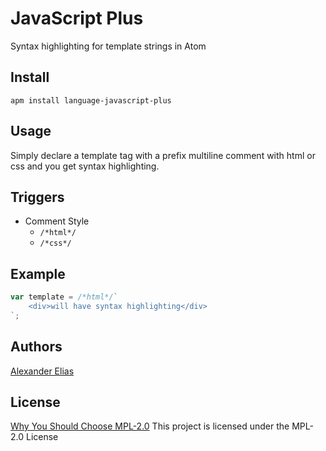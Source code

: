 # JavaScript Plus
Syntax highlighting for template strings in Atom

## Install
`apm install language-javascript-plus`

## Usage
Simply declare a template tag with a prefix multiline comment with html or css and you get syntax highlighting. 

## Triggers

- Comment Style
	- `/*html*/`
	- `/*css*/`

## Example
```javascript
var template = /*html*/`
	<div>will have syntax highlighting</div>
`;
```

## Authors
[Alexander Elias](https://github.com/vokeio)

## License
[Why You Should Choose MPL-2.0](http://veldstra.org/2016/12/09/you-should-choose-mpl2-for-your-opensource-project.html)
This project is licensed under the MPL-2.0 License
